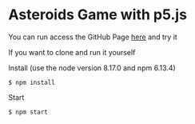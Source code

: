 # Asteroids Game with p5.js

You can run access the GitHub Page [here](https://adrianomoura.github.io/JSAsteroids/) and try it

If you want to clone and run it yourself 

Install (use the node version 8.17.0 and npm 6.13.4)
```
$ npm install
```

Start
```
$ npm start
```
